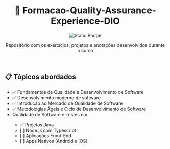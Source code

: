 <h1 align="center"> 📖 Formacao-Quality-Assurance-Experience-DIO </h1>

<p align="center">
  <img alt="Static Badge" src="https://img.shields.io/badge/Curso_em_andamento-8A2BE2?style=for-the-badge&color=DCD21E">
</p>

<p align="center">
Repositório com os exercícios, projetos e anotações desenvolvidos durante o curso
</p>

<br>

<h2>📋 Tópicos abordados</h2>
<ul>
<li> ✅ Fundamentos de Qualidade e Desenvolvimento de Software </li>
<li> ✅ Desenvolvimento moderno de software </li>
<li> ✅ Introdução ao Mercado de Qualidade de Software </li>
<li> ✅ Metodologias Ágeis e Ciclo de Desenvolvimento de Software </li>
<li> Qualidade de Software e Testes em:</li>
<ul>
    <li> ✅ Projetos Java</li>
    <li> [ ] Node.js com Typescript</li>
    <li> [ ] Aplicações Front-End</li>
    <li> [ ] Apps Nativos (Android e IOS)</li>
</ul>
